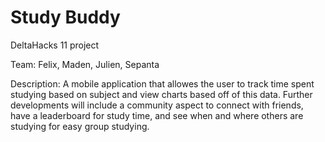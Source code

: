 # Study Buddy
DeltaHacks 11 project

Team: Felix, Maden, Julien, Sepanta

Description: A mobile application that allowes the user to track time spent studying based on subject and view charts based off of this data. Further developments will include a community aspect to connect with friends, have a leaderboard for study time, and see when and where others are studying for easy group studying.
